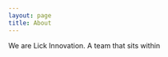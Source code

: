 ```yaml
---
layout: page
title: About
---
```


<p class="lead">We are Lick Innovation. A team that sits within <a href="http://www.lickcreative.com>Lick Creative</a> to help bring incredible new technologies and solutions to our clients (and our own  teams too!).</p>

This blog is our attempt at sharing some of the brilliant stuff we see on a daily basis with anyone who'll listen. It will include a mixture of our own projects, great work done by others and pretty much anything we find inspirational.